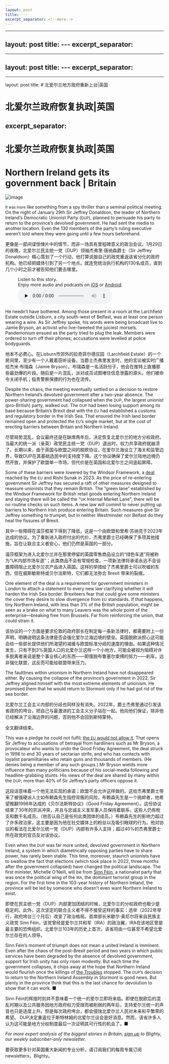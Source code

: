 ```yaml
---
layout: post
title: ---
excerpt_separator: <!--more-->
---
```



<!--more-->

---
layout: post
title: ---
excerpt_separator: <!--more-->
---


<!--more-->

---
layout: post
title: ---
excerpt_separator: <!--more-->
---


<!--more-->

---
layout: post
title: # 北爱尔兰地方政府重新上台|英国


# 北爱尔兰政府恢复执政|英国
excerpt_separator: <!--more-->
---


<!--more-->

# 北爱尔兰政府恢复执政|英国


# Northern Ireland gets its government back | Britain

![image](https://images.weserv.nl/?url=www.economist.com/img/b/1280/720/90/media-assets/image/20240203_BRP001.jpg)

<div></div><p><span>I</span><small>t was more</small> like something from a spy thriller than a seminal political meeting. On the night of January 29th Sir Jeffrey Donaldson, the leader of Northern Ireland’s Democratic Unionist Party (<small>DUP</small>), planned to persuade his party to return to the province’s devolved government. He had sent the media to another location. Even the 130 members of the party’s ruling executive weren’t told where they were going until a few hours beforehand.</p>

更像是一部间谍惊悚片中的情节，而非一场具有里程碑意义的政治会议。1月29日的夜晚，北爱尔兰民主统一党（DUP）领袖杰弗里·唐纳森爵士（Sir Jeffrey Donaldson）精心策划了一个行动，他打算说服自己的政党重返该省分化的政府机构。他已经把媒体引到了另一个地点。就连党统治执行机构的130名成员，直到几个小时之前才被告知他们要去哪里。


<div><figure><div><figcaption>Listen to this story.</figcaption> <span>Enjoy more audio and podcasts on<!-- --> <a href="https://www.economist.comhttps://economist-app.onelink.me/d2eC/bed1b25" id="audio-ios-cta" rel="noreferrer" target="_blank">iOS</a> <!-- -->or<!-- --> <a href="https://www.economist.comhttps://economist-app.onelink.me/d2eC/7f3c199" id="audio-android-cta" rel="noreferrer" target="_blank">Android</a>.</span></div><audio controls="" id="audio-player" preload="none" src="https://www.economist.com/media-assets/audio/052%20Britain%20-%20Northern%20Ireland-8fe7055fc943e3906f0d8de29f759222.mp3" title="Northern Ireland gets its government back"><p>Your browser does not support the &lt;audio&gt; element.</p></audio><div><div></div></div></figure></div><p>He needn’t have bothered. Among those present in a room at the Larchfield Estate outside Lisburn, a city south-west of Belfast, was at least one person wearing a wire. As Sir Jeffrey spoke, his words were being broadcast live to Jamie Bryson, an activist who live-tweeted the juiciest morsels. Pandemonium ensued as the party tried to plug the leak. Members were ordered to turn off their phones; accusations were levelled at police bodyguards. </p>

他本不必费心。在Lisburn市郊外的拉奇菲尔德庄园（Larchfield Estate）的一个房间里，至少有一个人戴着窃听设备。当爵士杰弗里发言时，他的言论被实时广播给杰米·布瑞森（Jamie Bryson）。布瑞森是一名活跃份子，他会在推特上直播那些最劲爆的片段。随后是一片混乱，派对成员试图堵住信息泄露的源头。他们被命令关闭手机；指责警察保镖的行为也在流传。


<p>Despite the chaos, the meeting eventually settled on a decision to restore Northern Ireland’s devolved government after a two-year absence. The power-sharing government had collapsed when the <small>DUP</small>, the largest unionist (pro-British) party, walked out. The <small>DUP</small> had been losing support among its base because Britain’s Brexit deal with the <small>EU</small> had established a customs and regulatory border in the Irish Sea. That ensured the Irish land border remained open and protected the <small>EU</small>’s single market, but at the cost of erecting barriers between Britain and Northern Ireland. </p>

尽管局势混乱，会议最终还是在缺席两年后，决定恢复北爱尔兰的地方分权政府。当最大的统一派（亲英）政党民主统一党（DUP）退出时，权力共享政府就崩溃了。长期以来，由于英国与欧盟之间的脱欧协议，在爱尔兰海设立了海关和监管边界，导致DUP在其基础选民中的支持度下降。这个协议确保了爱尔兰陆地边境仍然开放，并保护了欧盟单一市场，但代价是在英国和北爱尔兰之间竖起屏障。


<div><div><div id="econ-1"></div></div></div><p>Some of these barriers were lowered by the Windsor Framework, a <a href="https://www.economist.com/britain/2023/10/26/is-the-windsor-framework-in-northern-ireland-working">deal</a> reached by the <small>EU</small> and Rishi Sunak in 2023. As the price of re-entering government Sir Jeffrey has secured a raft of other measures designed to reassure unionists that they remain British. The “green lane” established by the Windsor Framework for British retail goods entering Northern Ireland and staying there will be called the “<small>UK</small> Internal Market Lane”; there will be no routine checks on such items. A new law will commit to never putting up barriers to Northern Irish produce entering Britain. Such measures give Sir Jeffrey something to trumpet, but in neither Westminster nor Belfast do they heal the fissures of Brexit.</p>

其中一些障碍在温莎框架下得到了降低，这是一个由欧盟和里希·苏纳克于2023年达成的协议。为了重新进入政府付出的代价，杰弗里爵士已经确保了多项其他措施，旨在让联合主义者安心，他们仍然是英国的一部分。

温莎框架为进入北爱尔兰并在那里停留的英国零售商品设立的“绿色车道”将被称为“UK内部市场车道”；此类商品不会有常规检查。一项新法律将承诺永远不会设置障碍阻止北爱尔兰农产品进入英国。这样的举措给了杰弗里爵士可以吹嘘的东西，但在威斯敏斯特或贝尔法斯特，它们都无法弥合 Brexit 带来的裂痕。


<p>One element of the deal is a requirement for government ministers in London to attach a statement to every new law clarifying whether it will harden the Irish Sea border. Brexiteers fear that could give some ministers the cover they desire to slow divergence from <small>EU</small> standards. If that happens, tiny Northern Ireland, with less than 3% of the British population, might be seen as a brake on what to many Leavers was the whole point of the enterprise—breaking free from Brussels. Far from reinforcing the union, that could strain it. </p>

该协议的一个方面是要求伦敦的政府部长在制定每一条新法律时，都需要附上一份声明，明确说明这条法律是否会强化爱尔兰海边境的壁垒。英国脱欧派担心这可能会给一些部长提供他们所渴望的减缓与欧盟标准分歧的速度的理由。如果这种情况发生，只有不到3%英国人口的北爱尔兰这样一个小地方，可能会被视为阻碍对许多脱离者来说是整个事业核心的东西——即摆脱布鲁塞尔束缚的努力——刹车。远非强化联盟，这反而可能给联盟带来压力。


<p>The faultlines within unionism in Northern Ireland have not disappeared either. By causing the collapse of the province’s government in 2022, Sir Jeffrey aligned himself with the most extreme elements of unionism. He promised them that he would return to Stormont only if he had got rid of the sea border. </p>

北爱尔兰工会主义内部的分歧也同样没有消失。2022年，爵士杰弗里通过引发该省政府的垮台，把自己与最激进的工会主义分子站在一起。他向他们保证，除非他已经解决了沿海边界的问题，否则他不会回到斯特蒙特。

全文翻译结束。


<p>This was a pledge he could not fulfil; <a href="https://www.economist.com/britain/2023/10/26/is-the-windsor-framework-in-northern-ireland-working">the <small>EU</small> would not allow it</a>. That<!-- --> opens Sir Jeffrey to accusations of betrayal from hardliners such as Mr Bryson, a provocateur who wants to undo the Good Friday Agreement, the deal struck in 1998 to end 30 years of sectarian strife, and who has contacts with loyalist paramilitaries who retain guns and thousands of members. (He denies being a member of any such groups.) Mr Bryson wields more influence than many politicians because of his social-media following and headline-grabbing stunts. His views of the deal are shared by many within the <small>DUP</small>; more than 40% of Sir Jeffrey’s party officers oppose it. </p>

这段话意味着一个他无法实现的承诺；欧盟不会允许这样做的。这给杰弗里爵士带来了被强硬派人士如布赖森先生指控背叛的风险，布赖森先生是一个挑衅者，他希望推翻1998年达成的《贝尔法斯特协议》（Good Friday Agreement）。这份协议结束了30年的宗派冲突，并且与忠诚主义准军事人员保持着联系，这些人仍有枪支和数千名成员。（他否认自己是任何此类团体的成员。）布赖森先生的影响力超过了许多政治家，这主要是因为他在社交媒体上的粉丝以及吸引眼球的行为。他对协议的看法在北爱尔兰统一党（DUP）内部有许多人支持；超过40%的杰弗里爵士所在政党的官员反对该协议。


<div><div><div id="econ-2"></div></div></div><p>Even when the <small>DUP</small> was far more united, devolved government in Northern Ireland, a system in which diametrically opposing parties have to share power, has rarely been stable. This time, moreover, staunch unionists have to swallow the fact that elections (which took place in 2022, three months after the government collapsed) have changed the political landscape. The first minister, Michelle O’Neill, will be from <a href="https://www.economist.com/britain/sinn-fein-has-become-northern-irelands-biggest-party/21809215">Sinn Féin</a>, a nationalist party that was once the political wing of the <small>IRA</small>, the dominant terrorist group in the region. For the first time in the 103-year history of Northern Ireland, the province will be led by someone who doesn’t even want Northern Ireland to exist. </p>

即使在民主统一党（DUP）内部更加团结的时候，北爱尔兰的分权政府也极少是稳定的。此外，这次坚定的联合主义者不得不接受这样的事实：选举（2022年举行，政府垮台三个月后）改变了政治格局。首席部长米歇尔·奥尼尔将来自民族主义政党 Sinn Féin，该党曾经是爱尔兰共和军（IRA）的政治翼，IRA在该地区曾是最主要的恐怖组织。北爱尔兰103年的历史上首次，该省将由一位甚至不希望北爱尔兰存在的人领导。


<p>Sinn Féin’s moment of triumph does not mean a united Ireland is imminent. Even after the chaos of the post-Brexit period and two years in which public services have been degraded by the absence of devolved government, support for Irish unity has only risen modestly. But each time the government collapses, it chips away at the hope that Northern Ireland would flourish once the killings of <a href="https://www.economist.com/britain/2024/01/18/northern-irelands-peace-process-is-not-over">the Troubles</a> stopped. The <small>DUP</small>’s decision to return to the Northern Ireland Assembly in Stormont is good news. But plenty in the province think that this is the last chance for devolution to show that it can work. <span>■</span></p>

 Sinn Féin的辉煌时刻并不意味着一个统一的爱尔兰即将来临。即使在脱欧后的混乱时期以及公共服务因地方政府权力受限而被削弱的两年后，支持爱尔兰统一的声音也只是适度上升。但是每次政府垮台，都会侵蚀北爱尔兰人民对未来和平繁荣的希望。 DUP决定重返位于斯特林姆的北爱尔兰议会是好消息。然而，该省许多人认为这可能是地方分权制度最后一次证明其可行性的机会了。■


<p><i>For more expert analysis of the biggest stories in Britain, <a href="https://www.economist.com/newsletters/blighty">sign up</a> to Blighty, our weekly subscriber-only newsletter. </i></p>

要获取更多针对英国重大新闻的专业分析，请订阅我们的每周专属订阅 newsletters，Blighty。